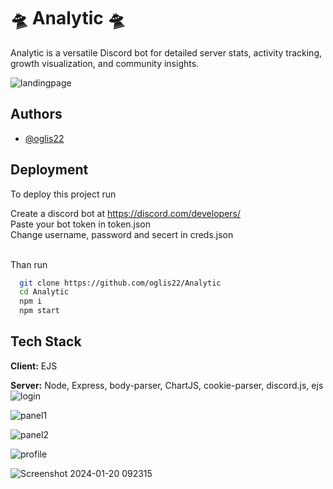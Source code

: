 
# 🛸 Analytic 🛸

Analytic is a versatile Discord bot for detailed server stats, activity tracking, growth visualization, and community insights.


![landingpage](https://github.com/oglis22/Analytic/assets/119761510/7be444d3-e5e3-4d3d-b206-6f1d2245b9c1)


## Authors

- [@oglis22](https://www.github.com/oglis22)


## Deployment

To deploy this project run <br>

Create a discord bot at https://discord.com/developers/ <br>
Paste your bot token in token.json <br>
Change username, password and secert in creds.json <br> <br>

Than run

```bash
  git clone https://github.com/oglis22/Analytic
  cd Analytic
  npm i
  npm start
```


## Tech Stack

**Client:** EJS

**Server:** Node, Express, body-parser, ChartJS, cookie-parser, discord.js, ejs
![login](https://github.com/oglis22/Analytic/assets/119761510/c66ba3b4-defd-4c71-b057-3a84f207d80a)

![panel1](https://github.com/oglis22/Analytic/assets/119761510/d57a7755-3336-4ae0-bbec-4196c21ca6f1)


![panel2](https://github.com/oglis22/Analytic/assets/119761510/1df5d4d3-ea81-4688-a02e-a20a25bdc877)


![profile](https://github.com/oglis22/Analytic/assets/119761510/b3ab4d05-3a6e-4dd1-a879-702721923522)


![Screenshot 2024-01-20 092315](https://github.com/oglis22/Analytic/assets/119761510/24b679f1-325c-46b3-a142-e3c3ba00081a)


